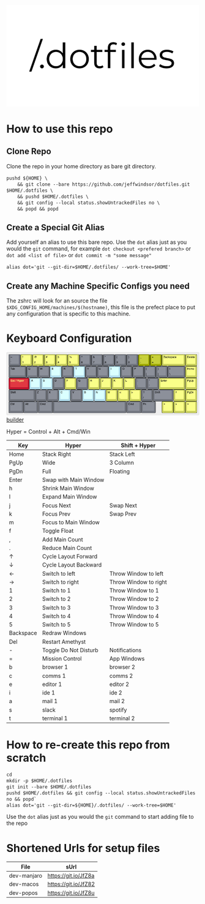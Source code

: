 ![.files](./.local/readme/dotfiles.webp)

# How to use this repo

## Clone Repo

Clone the repo in your home directory as bare git directory.

```
pushd ${HOME} \
    && git clone --bare https://github.com/jeffwindsor/dotfiles.git $HOME/.dotfiles \
    && pushd $HOME/.dotfiles \
    && git config --local status.showUntrackedFiles no \
    && popd && popd
```

## Create a Special Git Alias

Add yourself an alias to use this bare repo.  Use the `dot` alias just as you would the `git` command, for example `dot checkout <prefered branch>` or `dot add <list of file>` or `dot commit -m "some message"`

```
alias dot='git --git-dir=$HOME/.dotfiles/ --work-tree=$HOME'
```

## Create any Machine Specific Configs you need

The zshrc will look for an source the file `$XDG_CONFIG_HOME/machines/$(hostname)`, this file is the prefect place to put any configuration that is specific to this machine.

# Keyboard Configuration

![.files](./.local/readme/keyboard-layout.png)
[builder](http://www.keyboard-layout-editor.com/)

Hyper = Control + Alt + Cmd/Win

| Key | Hyper | Shift + Hyper |
|---|---|---|
| Home | Stack Right | Stack Left |
| PgUp | Wide | 3 Column |
| PgDn | Full | Floating |
| Enter | Swap with Main Window |  |
| h | Shrink Main Window | |
| l | Expand Main Window | |
| j | Focus Next | Swap Next |
| k | Focus Prev | Swap Prev |
| m | Focus to Main Window |  |
| f | Toggle Float |
| , | Add Main Count |  |
| . | Reduce Main Count |  |
| ↑ | Cycle Layout Forward | |
| ↓ | Cycle Layout Backward | |
| ← | Switch to left | Throw Window to left |
| → | Switch to right | Throw Window to right |
| 1 | Switch to 1 | Throw Window to 1 |
| 2 | Switch to 2 | Throw Window to 2 |
| 3 | Switch to 3 | Throw Window to 3 |
| 4 | Switch to 4 | Throw Window to 4 |
| 5 | Switch to 5 | Throw Window to 5 |
| Backspace | Redraw Windows | |
| Del | Restart Amethyst |  |
| - | Toggle Do Not Disturb | Notifications |
| = | Mission Control | App Windows |
| b | browser 1 | browser 2 |
| c | comms 1 | comms 2 |
| e | editor 1 | editor 2|
| i | ide 1| ide 2 |
| a | mail 1 | mail 2 |
| s | slack | spotify |
| t | terminal 1 | terminal 2 |


# How to re-create this repo from scratch

```
cd
mkdir -p $HOME/.dotfiles
git init --bare $HOME/.dotfiles
pushd $HOME/.dotfiles && git config --local status.showUntrackedFiles no && popd`
alias dot='git --git-dir=${HOME}/.dotfiles/ --work-tree=$HOME'
```

Use the `dot` alias just as you would the `git` command to start adding file to the repo

# Shortened Urls for setup files

| File | sUrl |
|---|---|
dev-manjaro | https://git.io/JfZ8a
dev-macos | https://git.io/JfZ82
dev-popos | https://git.io/JfZ8u
